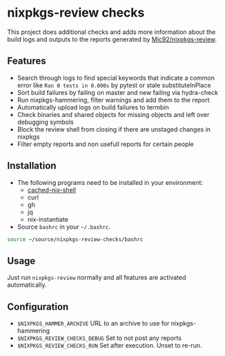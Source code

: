 # nixpkgs-review checks

This project does additional checks and adds more information about the build logs and outputs to the reports generated by [Mic92/nixpkgs-review](https://github.com/Mic92/nixpkgs-review/).

## Features

- Search through logs to find special keywords that indicate a common error like `Ran 0 tests in 0.000s` by pytest or stale substituteInPlace
- Sort build failures by failing on master and new failing via hydra-check
- Run nixpkgs-hammering, filter warnings and add them to the report
- Automatically upload logs on build failures to termbin
- Check binaries and shared objects for missing objects and left over debugging symbols
- Block the review shell from closing if there are unstaged changes in nixpkgs
- Filter empty reports and non usefull reports for certain people

## Installation

- The following programs need to be installed in your environment:
  - [cached-nix-shell](https://github.com/xzfc/cached-nix-shell)
  - curl
  - gh
  - jq
  - nix-instantiate
- Source `bashrc` in your `~/.bashrc`.

```bash
source ~/source/nixpkgs-review-checks/bashrc
```

## Usage

Just run `nixpkgs-review` normally and all features are activated automatically.

## Configuration

- `$NIXPKGS_HAMMER_ARCHIVE` URL to an archive to use for nixpkgs-hammering
- `$NIXPKGS_REVIEW_CHECKS_DEBUG` Set to not post any reports
- `$NIXPKGS_REVIEW_CHECKS_RUN` Set after execution. Unset to re-run.

